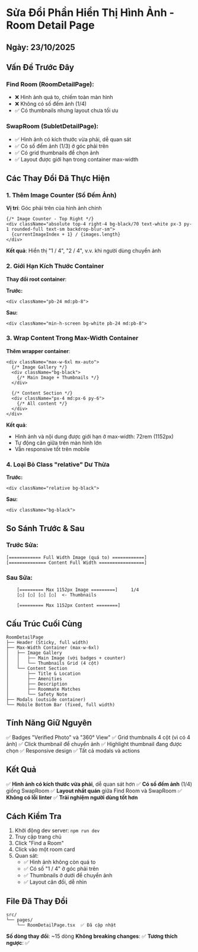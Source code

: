 # Sửa Đổi Phần Hiển Thị Hình Ảnh - Room Detail Page

## Ngày: 23/10/2025

## Vấn Đề Trước Đây

### Find Room (RoomDetailPage):
- ❌ Hình ảnh quá to, chiếm toàn màn hình
- ❌ Không có số đếm ảnh (1/4)
- ✅ Có thumbnails nhưng layout chưa tối ưu

### SwapRoom (SubletDetailPage):
- ✅ Hình ảnh có kích thước vừa phải, dễ quan sát
- ✅ Có số đếm ảnh (1/3) ở góc phải trên
- ✅ Có grid thumbnails để chọn ảnh
- ✅ Layout được giới hạn trong container max-width

## Các Thay Đổi Đã Thực Hiện

### 1. Thêm Image Counter (Số Đếm Ảnh)
**Vị trí**: Góc phải trên của hình ảnh chính

```tsx
{/* Image Counter - Top Right */}
<div className="absolute top-4 right-4 bg-black/70 text-white px-3 py-1 rounded-full text-sm backdrop-blur-sm">
  {currentImageIndex + 1} / {images.length}
</div>
```

**Kết quả**: Hiển thị "1 / 4", "2 / 4", v.v. khi người dùng chuyển ảnh

### 2. Giới Hạn Kích Thước Container
**Thay đổi root container**:

**Trước:**
```tsx
<div className="pb-24 md:pb-8">
```

**Sau:**
```tsx
<div className="min-h-screen bg-white pb-24 md:pb-8">
```

### 3. Wrap Content Trong Max-Width Container
**Thêm wrapper container**:

```tsx
<div className="max-w-6xl mx-auto">
  {/* Image Gallery */}
  <div className="bg-black">
    {/* Main Image + Thumbnails */}
  </div>
  
  {/* Content Section */}
  <div className="px-4 md:px-6 py-6">
    {/* All content */}
  </div>
</div>
```

**Kết quả**: 
- Hình ảnh và nội dung được giới hạn ở max-width: 72rem (1152px)
- Tự động căn giữa trên màn hình lớn
- Vẫn responsive tốt trên mobile

### 4. Loại Bỏ Class "relative" Dư Thừa
**Trước:**
```tsx
<div className="relative bg-black">
```

**Sau:**
```tsx
<div className="bg-black">
```

## So Sánh Trước & Sau

### Trước Sửa:
```
[============ Full Width Image (quá to) ============]
[============== Content Full Width =================]
```

### Sau Sửa:
```
    [========= Max 1152px Image =========]     1/4
    [○] [○] [○] [○]  <- Thumbnails
    
    [========= Max 1152px Content ========]
```

## Cấu Trúc Cuối Cùng

```
RoomDetailPage
├── Header (Sticky, full width)
├── Max-Width Container (max-w-6xl)
│   ├── Image Gallery
│   │   ├── Main Image (với badges + counter)
│   │   └── Thumbnails Grid (4 cột)
│   └── Content Section
│       ├── Title & Location
│       ├── Amenities
│       ├── Description
│       ├── Roommate Matches
│       └── Safety Note
├── Modals (outside container)
└── Mobile Bottom Bar (fixed, full width)
```

## Tính Năng Giữ Nguyên

✅ Badges "Verified Photo" và "360° View"
✅ Grid thumbnails 4 cột (vì có 4 ảnh)
✅ Click thumbnail để chuyển ảnh
✅ Highlight thumbnail đang được chọn
✅ Responsive design
✅ Tất cả modals và actions

## Kết Quả

✅ **Hình ảnh có kích thước vừa phải**, dễ quan sát hơn
✅ **Có số đếm ảnh** (1/4) giống SwapRoom
✅ **Layout nhất quán** giữa Find Room và SwapRoom
✅ **Không có lỗi linter**
✅ **Trải nghiệm người dùng tốt hơn**

## Cách Kiểm Tra

1. Khởi động dev server: `npm run dev`
2. Truy cập trang chủ
3. Click "Find a Room" 
4. Click vào một room card
5. Quan sát:
   - ✅ Hình ảnh không còn quá to
   - ✅ Có số "1 / 4" ở góc phải trên
   - ✅ Thumbnails ở dưới để chuyển ảnh
   - ✅ Layout cân đối, dễ nhìn

## File Đã Thay Đổi

```
src/
└── pages/
    └── RoomDetailPage.tsx  ✅ Đã cập nhật
```

**Số dòng thay đổi**: ~15 dòng
**Không breaking changes**: ✅
**Tương thích ngược**: ✅

